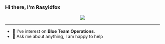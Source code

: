 ### Hi there, I'm Rasyidfox
<p align="center">
  <img src="https://readme-typing-svg.herokuapp.com/?lines=Computer+Engineering;Cyber+Security;Always%20learning%20new%20things&center=true&width=500&height=50"></a>
</p>
<hr>

- 🔭 I've interest on **Blue Team Operations**.
- 💬 Ask me about anything, I am happy to help

<!---
rasyidfox/rasyidfox is a ✨ special ✨ repository because its `README.md` (this file) appears on your GitHub profile.
You can click the Preview link to take a look at your changes.
--->
